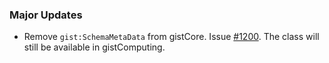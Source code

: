 ### Major Updates

- Remove `gist:SchemaMetaData` from gistCore. Issue [#1200](https://github.com/semanticarts/gist/issues/1200). The class will still be available in gistComputing.
